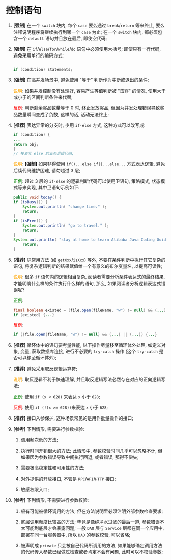 # 控制语句

1. **[强制]** 在一个 `switch` 块内, 每个 `case` 要么通过 `break`/`return` 等来终止, 要么注释说明程序将继续执行到哪一个 `case` 为止; 在一个 `switch` 块内, 都必须包含一个 `default` 语句并且放在最后, 即使空代码;

1. **[强制]** 在 `if`/`else`/`for`/`while`/`do` 语句中必须使用大括号; 即使只有一行代码, 避免采用单行的编码方式:

    ```java

    if (condition) statements;

    ```

1. **[强制]** 在高并发场景中, 避免使用 "等于" 判断作为中断或退出的条件;

    <span style="color:orange">说明</span>: 如果并发控制没有处理好, 容易产生等值判断被 "击穿" 的情况, 使用大于或小于的区间判断条件来代替;

    <span style="color:red">反例</span>: 判断剩余奖品数量等于 0 时, 终止发放奖品, 但因为并发处理错误导致奖品数量瞬间变成了负数, 这样的话, 活动无法终止;

1. **[推荐]** 表达异常的分支时, 少用 `if-else` 方式, 这种方式可以改写成:

    ```java
    if (condition) {
    ...
    return obj;
    }
    // 接着写 else 的业务逻辑代码;
    ```

    <span style="color:orange">说明</span>: **[强制]** 如果非得使用 `if()...else if()...else...` 方式表达逻辑, 避免后续代码维护困难, 请勿超过 3 层;

    <span style="color:green">正例</span>: 超过 3 层的 `if-else` 的逻辑判断代码可以使用卫语句, 策略模式, 状态模式等来实现, 其中卫语句示例如下:

    ```java
    public void today() {
    if (isBusy()) {
        System.out.println( "change time." );
        return;
    }
    if (isFree()) {
        System.out.println( "go to travel." );
        return;
    }
    System.out.println( "stay at home to learn Alibaba Java Coding Guidelines." );
        return;
    }
    ```

1. **[推荐]** 除常用方法 (如 `getXxx`/`isXxx`) 等外, 不要在条件判断中执行其它复杂的语句, 将复杂逻辑判断的结果赋值给一个有意义的布尔变量名, 以提高可读性;

    <span style="color:orange">说明</span>: 很多 `if` 语句内的逻辑相当复杂, 阅读者需要分析条件表达式的最终结果, 才能明确什么样的条件执行什么样的语句, 那么, 如果阅读者分析逻辑表达式错误呢?

    <span style="color:green">正例</span>:

    ```java
    final boolean existed = (file.open(fileName, "w") != null) && (...) || (...);
    if (existed) {...}
    ```

    <span style="color:red">反例</span>:

    ```java
    if ((file.open(fileName, "w") != null) && (...) || (...)) {...}
    ```

1. **[推荐]** 循环体中的语句要考量性能, 以下操作尽量移至循环体外处理, 如定义对象, 变量, 获取数据库连接, 进行不必要的 `try-catch` 操作 (这个 `try-catch` 是否可以移至循环体外);

1. **[推荐]** 避免采用取反逻辑运算符;

    <span style="color:orange">说明</span>: 取反逻辑不利于快速理解, 并且取反逻辑写法必然存在对应的正向逻辑写法;

    <span style="color:green">正例</span>: 使用 `if (x < 628)` 来表达 `x` 小于 `628`;

    <span style="color:red">反例</span>: 使用 `if (!(x >= 628))`来表达 `x` 小于 `628`;

1. **[推荐]** 接口入参保护, 这种场景常见的是用作批量操作的接口;

1. **[参考]** 下列情形, 需要进行参数校验:

    1. 调用频次低的方法;

    1. 执行时间开销很大的方法; 此情形中, 参数校验时间几乎可以忽略不计, 但如果因为参数错误导致中间执行回退, 或者错误, 那得不偿失;

    1. 需要极高稳定性和可用性的方法;

    1. 对外提供的开放接口, 不管是 `RPC`/`API`/`HTTP` 接口;

    1. 敏感权限入口;

1. **[参考]** 下列情形, 不需要进行参数校验:

    1. 极有可能被循环调用的方法; 但在方法说明里必须注明外部参数检查要求;

    1. 底层调用频度比较高的方法; 毕竟是像纯净水过滤的最后一道, 参数错误不太可能到底层才会暴露问题; 一般 `DAO` 层与 `Service` 层都在同一个应用中, 部署在同一台服务器中, 所以 `DAO` 的参数校验, 可以省略;

    1. 被声明成 `private` 只会被自己代码所调用的方法, 如果能够确定调用方法的代码传入参数已经做过检查或者肯定不会有问题, 此时可以不校验参数;

